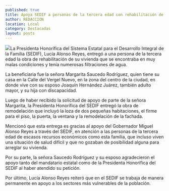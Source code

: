 ```yaml
---
published: true
title: Apoya SEDIF a personas de la tercera edad con rehabilitación de vivienda
author: REDACCION
location: Local
category: Destacadas
layout: posts
---
```


![](http://i.imgur.com/QaQRrU5m.jpg)La Presidenta Honorífica del Sistema Estatal para el Desarrollo Integral de la Familia (SEDIF), Lucía Alonso Reyes, entregó a una persona de la tercera edad la obra de rehabilitación de su vivienda que se encontraba en muy malas condiciones y tenía numerosas filtraciones de agua.

La beneficiaria fue la señora Margarita Saucedo Rodríguez, quien tiene su casa en la Calle del Vergel Nuevo, en la zona del centro de la ciudad, en donde vive con su esposo Joaquín Hernández Juárez, también adulto mayor, y su hija con discapacidad.

Luego de haber recibido la solicitud de apoyo de parte de la señora Margarita, la Presidenta Honorífica del SEDIF entregó la obra de remodelación que incluyó la loza de dos pequeñas habitaciones, el firme para el piso, la puerta, la ventana y la remodelación de la fachada.

Mencionó que esta entrega es gracias al apoyo del Gobernador Miguel Alonso Reyes a través del SEDIF, en atención a las personas de la tercera edad de escasos recursos económicos como esta familia, que incluso viven una situación de salud difícil y que no gozaban de posibilidad alguna para arreglar su vivienda.

Por su parte, la señora Saucedo Rodríguez y su esposo agradecieron el apoyo tanto del mandatario estatal como de la Presidenta Honorífica del SEDIF al haber atendido su petición.

Por último, Lucía Alonso Reyes reiteró que en el SEDIF se trabaja de manera permanente en apoyo a los sectores más vulnerables de la población.
